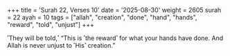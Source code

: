 +++
title = 'Surah 22, Verses 10'
date = '2025-08-30'
weight = 2605
surah = 22
ayah = 10
tags = ["allah", "creation", "done", "hand", "hands", "reward", "told", "unjust"]
+++

˹They will be told,˺ “This is ˹the reward˺ for what your hands have done. And Allah is never unjust to ˹His˺ creation.”
